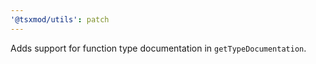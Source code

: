 ```yaml
---
'@tsxmod/utils': patch
---
```


Adds support for function type documentation in `getTypeDocumentation`.
